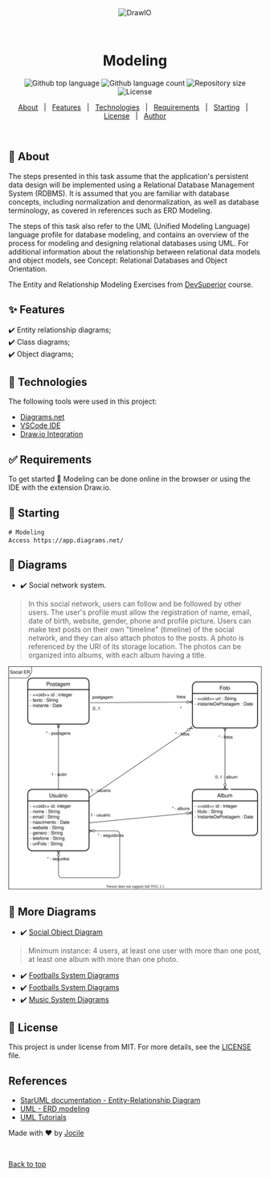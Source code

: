 <div align="center" id="top"> 
  <img src="https://github.com/hediet/vscode-drawio/raw/HEAD/docs/drawio-png.gif" alt="DrawIO" />

&#xa0;

  <!-- <a href="https://modelagem.netlify.app">Demo</a> -->
</div>

<h1 align="center">Modeling</h1>

<p align="center">
  <img alt="Github top language" src="https://img.shields.io/github/languages/top/jocile/Modeling?color=56BEB8">

  <img alt="Github language count" src="https://img.shields.io/github/languages/count/jocile/Modeling?color=56BEB8">

  <img alt="Repository size" src="https://img.shields.io/github/repo-size/jocile/Modeling?color=56BEB8">

  <img alt="License" src="https://img.shields.io/github/license/jocile/Modeling?color=56BEB8">

  <!-- <img alt="Github issues" src="https://img.shields.io/github/issues/jocile/modelagem?color=56BEB8" /> -->

  <!-- <img alt="Github forks" src="https://img.shields.io/github/forks/jocile/modelagem?color=56BEB8" /> -->

  <!-- <img alt="Github stars" src="https://img.shields.io/github/stars/jocile/modelagem?color=56BEB8" /> -->
</p>

<!-- Status -->

<!-- <h4 align="center">
	🚧  Modelagem 🚀 Under construction...  🚧
</h4>

<hr> -->

<p align="center">
  <a href="#dart-about">About</a> &#xa0; | &#xa0; 
  <a href="#sparkles-features">Features</a> &#xa0; | &#xa0;
  <a href="#rocket-technologies">Technologies</a> &#xa0; | &#xa0;
  <a href="#white_check_mark-requirements">Requirements</a> &#xa0; | &#xa0;
  <a href="#checkered_flag-starting">Starting</a> &#xa0; | &#xa0;
  <a href="#memo-license">License</a> &#xa0; | &#xa0;
  <a href="https://github.com/jocile" target="_blank">Author</a>
</p>

<br>

## :dart: About

The steps presented in this task assume that the application's persistent data design will be implemented using a Relational Database Management System (RDBMS). It is assumed that you are familiar with database concepts, including normalization and denormalization, as well as database terminology, as covered in references such as ERD Modeling.

The steps of this task also refer to the UML (Unified Modeling Language) language profile for database modeling, and contains an overview of the process for modeling and designing relational databases using UML. For additional information about the relationship between relational data models and object models, see Concept: Relational Databases and Object Orientation.

The Entity and Relationship Modeling Exercises from [DevSuperior](https://devsuperior.com.br/) course.

## :sparkles: Features

:heavy_check_mark: Entity relationship diagrams;\
:heavy_check_mark: Class diagrams;\
:heavy_check_mark: Object diagrams;

## :rocket: Technologies

The following tools were used in this project:

- [Diagrams.net](https://app.diagrams.net/)
- [VSCode IDE](https://code.visualstudio.com/docs/editor/vscode-web)
- [Draw.io Integration](https://marketplace.visualstudio.com/items?itemName=hediet.vscode-drawio)

## :white_check_mark: Requirements

To get started :checkered_flag: Modeling can be done online in the browser or using the IDE with the extension Draw.io.

## :checkered_flag: Starting

```
# Modeling
Access https://app.diagrams.net/
```

## :checkered_flag: Diagrams

- :heavy_check_mark: Social network system.

> In this social network, users can follow and be followed by other users. The user's profile must allow the registration of name, email, date of birth, website, gender, phone and profile picture. Users can make text posts on their own "timeline" (timeline) of the social network, and they can also attach photos to the posts. A photo is referenced by the URI of its storage location. The photos can be organized into albums, with each album having a title.

![](SocialNetworkDiagrams/SocialERDiagram.drawio.svg)

## :checkered_flag: More Diagrams

- :heavy_check_mark: [Social Object Diagram](SocialNetworkDiagrams/)

> Minimum instance: 4 users, at least one user with more than one post, at least one album with more than one photo.

- :heavy_check_mark: [Footballs System Diagrams](EventsDiagrams/)
- :heavy_check_mark: [Footballs System Diagrams](FootballDiagrams/)
- :heavy_check_mark: [Music System Diagrams](MusicDiagrams/)

## :memo: License

This project is under license from MIT. For more details, see the [LICENSE](LICENSE.md) file.

## References

- [StarUML documentation - Entity-Relationship Diagram](https://docs.staruml.io/working-with-additional-diagrams/entity-relationship-diagram)
- [UML - ERD modeling](http://www.uml.org.cn/UMLTools/pdf/ermodeling.pdf)
- [UML Tutorials](https://www.startertutorials.com/uml/relationships.html)

Made with :heart: by <a href="https://github.com/jocile" target="_blank">Jocile</a>

&#xa0;

<a href="#top">Back to top</a>
